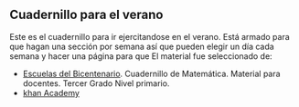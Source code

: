 ## Cuadernillo para el verano
Este es el cuadernillo para ir ejercitandose en el verano.
Está armado para que hagan una sección por semana así que pueden elegir un día cada semana y hacer una página para que 
El material fue seleccionado de:

  - [Escuelas del Bicentenario](http://www.ebicentenario.org.ar/). Cuadernillo de Matemática. Material para docentes. Tercer Grado Nivel primario. 
  - [khan Academy](http://es.khanacademy.org)